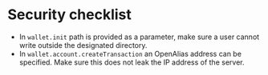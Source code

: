 # Security checklist

* In `wallet.init` path is provided as a parameter, make sure a user cannot write outside the designated directory.
* In `wallet.account.createTransaction` an OpenAlias address can be specified. Make sure this does not leak the IP address of the server.
